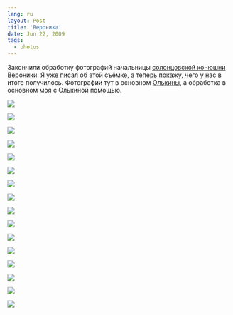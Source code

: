 ```yaml
---
lang: ru
layout: Post
title: 'Вероника'
date: Jun 22, 2009
tags:
  - photos
---
```


Закончили обработку фотографий начальницы [солонцовской конюшни](http://solontsovo-horse.ru/ "Конюшня Солонцово") Вероники. Я [уже писал](http://birdwatcher.ru/blog/3225 "Лошадино-фотографические выходные") об этой съёмке, а теперь покажу, чего у нас в итоге получилось. Фотографии тут в основном [Олькины](http://airve.livejournal.com/ "Блог Ольгивладимировны"), а обработка в основном моя с Олькиной помощью.

![](http://wow.sapegin.me/1a3p1z3D232S/2009-02-22-5D-2514-Artem-Sapegin.jpg)

<!--more-->

![](http://wow.sapegin.me/0j1t1o2E0u42/2009-02-22-5D-2521-Artem-Sapegin.jpg)

![](http://wow.sapegin.me/0M1F2Z2J451H/2009-02-22-20D-0396-Olga-Flegontova-2.jpg)

![](http://wow.sapegin.me/0u313Z25103C/2009-02-22-20D-0435-Olga-Flegontova.jpg)

![](http://wow.sapegin.me/1O1V2u1B3s03/2009-02-22-20D-0441-Olga-Flegontova-2.jpg)

![](http://wow.sapegin.me/140k2G0u2E0d/2009-02-22-20D-0465-Olga-Flegontova-2.jpg)

![](2009-02-22-20D-0557-Olga-Flegontova)

![](http://wow.sapegin.me/0u2j3y170v01/2009-02-22-20D-0586-Artem-Sapegin.jpg)

![](http://wow.sapegin.me/1B1M093s1s2n/2009-02-22-20D-0336-Olga-Flegontova.jpg)

![](http://wow.sapegin.me/2T1B3N0R031D/2009-02-22-5D-2494-Artem-Sapegin.jpg)

![](http://wow.sapegin.me/1I0N0E171S0J/2009-02-22-20D-0310-Olga-Flegontova-2.jpg)

![](http://wow.sapegin.me/2o0B041j0B41/2009-02-22-20D-0299-Olga-Flegontova.jpg)

![](http://wow.sapegin.me/0w132m2H370n/2009-02-22-20D-0297-Olga-Flegontova.jpg)

![](http://wow.sapegin.me/1Q390I43251p/2009-02-22-20D-0303-Olga-Flegontova-2.jpg)

![](http://wow.sapegin.me/1A1A1R3W443H/2009-02-22-5D-2459-Artem-Sapegin.jpg)

![](http://wow.sapegin.me/2n2z3M3C332P/2009-02-22-20D-0598-Artem-Sapegin.jpg)
